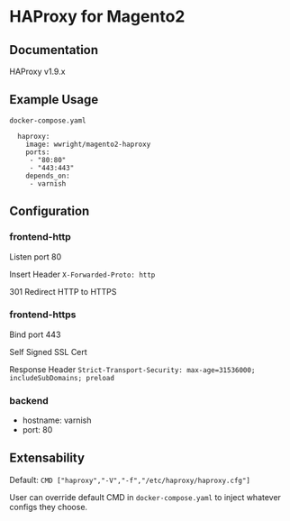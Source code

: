 # HAProxy for Magento2
## Documentation
HAProxy v1.9.x

## Example Usage
`docker-compose.yaml`
```
  haproxy:
    image: wwright/magento2-haproxy
    ports:
     - "80:80"
     - "443:443"
    depends_on:
     - varnish
```

## Configuration
### frontend-http
Listen port 80

Insert Header `X-Forwarded-Proto: http`

301 Redirect HTTP to HTTPS

### frontend-https
Bind port 443

Self Signed SSL Cert

Response Header `Strict-Transport-Security: max-age=31536000; includeSubDomains; preload`

### backend
- hostname: varnish
- port: 80

## Extensability
Default: `CMD ["haproxy","-V","-f","/etc/haproxy/haproxy.cfg"]`

User can override default CMD in `docker-compose.yaml` to inject whatever configs they choose.